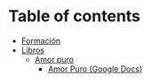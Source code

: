 # Table of contents

* [Formación](README.md)
* [Libros](libros/README.md)
  * [Amor puro](libros/amor-puro/README.md)
    * [Amor Puro \(Google Docs\)](https://docs.google.com/document/d/18bjNcfvZQ_s3Sh8TJMUZ0hqsje_NCpYpmv2kEEol4Rc/edit?usp=sharing)

